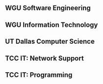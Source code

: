 ## WGU Software Engineering

## WGU Information Technology

## UT Dallas Computer Science

## TCC IT: Network Support

## TCC IT: Programming